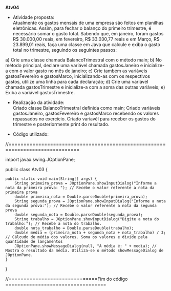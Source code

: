 **Atv04**

- Atividade proposta:</br>
Atualmente os gastos mensais de uma empresa são feitos em planilhas eletrônicas. Assim, para fechar o balanço do primeiro trimestre, é necessário somar o gasto total. Sabendo que, em janeiro, foram gastos R$ 30.000,00 reais, em fevereiro, R$ 33.030,77 reais e em Março, R$ 23.899,01 reais, faça uma classe em Java que calcule e exiba o gasto total no trimestre, seguindo os seguintes passos:

a) Crie uma classe chamada BalancoTrimestral com o método main;
b) No método principal, declare uma variável chamada gastosJaneiro e inicialize-a com o valor gasto no mês de janeiro;
c) Crie também as variáveis gastosFevereiro e gastosMarco, inicializando-as com os respectivos gastos, utilize uma linha para cada declaração;
d) Crie uma variável chamada gastosTrimestre e inicialize-a com a soma das outras variáveis;
e) Exiba a variável gastosTrimestre.

- Realização da atividade:</br>
Criado classe BalancoTrimestral definida como main;
Criado variáveis gastosJaneiro, gastosFevereiro e gastosMarco recebendo os valores repassados no exercício.
Criado variavél para receber os gastos do trimestre e posteriormente print do resultado.


- Código utilizado:</br>

//==============================================================================</br>

import javax.swing.JOptionPane;

public class Atv03 {

    public static void main(String[] args) {
        String primeira_prova = JOptionPane.showInputDialog("Informe a nota da primeira prova: "); // Recebe o valor referente a nota da primeira prova
        double primeira_nota = Double.parseDouble(primeira_prova);
        String segunda_prova = JOptionPane.showInputDialog("Informe a nota da segunda prova:"); // Recebe o valor referente a nota da segunda prova
        double segunda_nota = Double.parseDouble(segunda_prova);
        String trabalho = JOptionPane.showInputDialog("Digite a nota do trabalho:"); // Recebe a nota do trabalho.
        double nota_trabalho = Double.parseDouble(trabalho);
        double media = (primeira_nota + segunda_nota + nota_trabalho) / 3; // Cálcudo de média dos valores. Soma os valores e divide pela quantidade de lançamentos
        JOptionPane.showMessageDialog(null, "A média é: " + media); // Mostra o resultado da média. Utiliza-se o método showMessageDialog de JOptionPane.
    }
}

//==============================Fim do código ==================================

